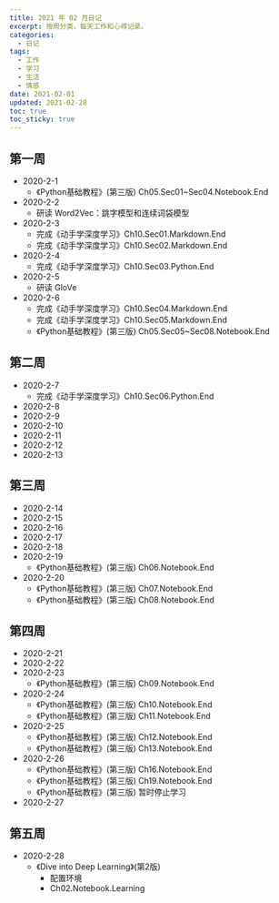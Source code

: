 ```yaml
---
title: 2021 年 02 月日记
excerpt: 按周分类，每天工作和心得记录。
categories:
  - 日记
tags:
  - 工作
  - 学习
  - 生活
  - 情感
date: 2021-02-01
updated: 2021-02-28
toc: true
toc_sticky: true
---
```


## 第一周

- 2020-2-1
    - 《Python基础教程》(第三版) Ch05.Sec01~Sec04.Notebook.End
- 2020-2-2
    - 研读 Word2Vec：跳字模型和连续词袋模型
- 2020-2-3
    - 完成《动手学深度学习》Ch10.Sec01.Markdown.End
    - 完成《动手学深度学习》Ch10.Sec02.Markdown.End
- 2020-2-4
    - 完成《动手学深度学习》Ch10.Sec03.Python.End
- 2020-2-5
    - 研读 GloVe
- 2020-2-6
    - 完成《动手学深度学习》Ch10.Sec04.Markdown.End
    - 完成《动手学深度学习》Ch10.Sec05.Markdown.End
    - 《Python基础教程》(第三版) Ch05.Sec05~Sec08.Notebook.End

## 第二周

- 2020-2-7
    - 完成《动手学深度学习》Ch10.Sec06.Python.End
- 2020-2-8
- 2020-2-9
- 2020-2-10
- 2020-2-11
- 2020-2-12
- 2020-2-13

## 第三周

- 2020-2-14
- 2020-2-15
- 2020-2-16
- 2020-2-17
- 2020-2-18
- 2020-2-19
    - 《Python基础教程》(第三版) Ch06.Notebook.End
- 2020-2-20
    - 《Python基础教程》(第三版) Ch07.Notebook.End
    - 《Python基础教程》(第三版) Ch08.Notebook.End

## 第四周

- 2020-2-21
- 2020-2-22
- 2020-2-23
    - 《Python基础教程》(第三版) Ch09.Notebook.End
- 2020-2-24
    - 《Python基础教程》(第三版) Ch10.Notebook.End
    - 《Python基础教程》(第三版) Ch11.Notebook.End
- 2020-2-25
    - 《Python基础教程》(第三版) Ch12.Notebook.End
    - 《Python基础教程》(第三版) Ch13.Notebook.End
- 2020-2-26
    - 《Python基础教程》(第三版) Ch16.Notebook.End
    - 《Python基础教程》(第三版) Ch19.Notebook.End
    - 《Python基础教程》(第三版) 暂时停止学习
- 2020-2-27

## 第五周

- 2020-2-28
    - 《Dive into Deep Learning》(第2版)
        - 配置环境
        - Ch02.Notebook.Learning

